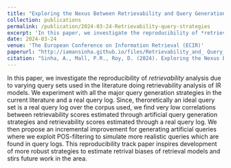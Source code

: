 ```yaml
---
title: "Exploring the Nexus Between Retrievability and Query Generation Strategies"
collection: publications
permalink: /publication/2024-03-24-Retrievability-query-strategies
excerpt: 'In this paper, we investigate the reproducibility of *retrievability* analysis due to varying query sets used in the literature doing retrievability analysis of IR models.'
date: 2024-03-24
venue: 'The European Conference on Information Retrieval (ECIR)'
paperurl: "http://iamansinha.github.io/files/Retrievability_and_ Query_ Generation_Strategies.pdf"
citation: "Sinha, A., Mall, P.R., Roy, D. (2024). Exploring the Nexus Between Retrievability and Query Generation Strategies. In: Goharian, N., et al. Advances in Information Retrieval. ECIR 2024. Lecture Notes in Computer Science, vol 14611. Springer, Cham. https://doi.org/10.1007/978-3-031-56066-8_16"
---
```


In this paper, we investigate the reproducibility of *retrievability* analysis due to varying query sets used in the literature doing retrievability analysis of IR models. We experiment with all the major query generation strategies in the current literature and a real query log. Since, theroretically an ideal query set is a real query log over the corpus used, we find very low correlations between retrievability scores estimated through artificial query generation strategies and retrievability scores estimated through a real query log. We then propose an incremental improvement for generating artificial queries where we exploit POS-filtering to simulate more realistic queries which are found in query logs. This reproducibility track paper inspires development of more robust strategies to estimate retrival biases of retrieval models and stirs future work in the area.  <br><br>

